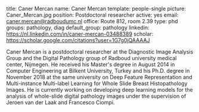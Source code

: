 title: Caner Mercan
name: Caner Mercan
template: people-single
picture: Caner_Mercan.jpg
position: Postdoctoral researcher
active: yes
email: caner.mercan@radboudumc.nl
office: Route 812, room 2.39
type: phd
groups: pathology, diag
default_group: pathology
linkedin: https://nl.linkedin.com/in/caner-mercan-03488389
scholar: https://scholar.google.com/citations?user=1G7g0jQAAAAJ

Caner Mercan is a postdoctoral researcher at the Diagnostic Image Analysis Group and the Digital Pathology group of Radboud university medical center, Nijmegen. He received his Master's degree in August 2014 in Computer Engineering at Bilkent University, Turkey and his Ph.D. degree in November 2018 at the same university on Deep Feature Representation and Multi-instance Multi-label Learning for Whole Slide Breast Histopathology Images. He is currently working on developing deep learning models for the analysis of whole-slide digital pathology images under the supervision of Jeroen van der Laak and Francesco Ciompi.
